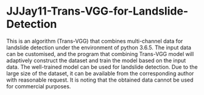 # JJJay11-Trans-VGG-for-Landslide-Detection

This is an algorithm (Trans-VGG) that combines multi-channel data for landslide detection under the environment of python 3.6.5. The input data can be customised, and the program that combining Trans-VGG model will adaptively construct the dataset and train the model based on the input data. The well-trained model can be used for landslide detection. Due to the large size of the dataset, it can be available from the corresponding author with reasonable request. It is noting that the obtained data cannot be used for commercial purposes.
